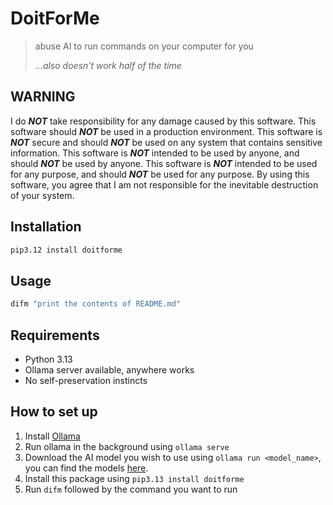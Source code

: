 # DoitForMe
> abuse AI to run commands on your computer for you
> 
> *...also doesn't work half of the time*

## WARNING
I do ***NOT*** take responsibility for any damage caused by this software.
This software should ***NOT*** be used in a production environment.
This software is ***NOT*** secure and should ***NOT*** be used on any system that contains sensitive information.
This software is ***NOT*** intended to be used by anyone, and should ***NOT*** be used by anyone.
This software is ***NOT*** intended to be used for any purpose, and should ***NOT*** be used for any purpose.
By using this software, you agree that I am not responsible for the inevitable destruction of your system.

## Installation
```bash
pip3.12 install doitforme
```

## Usage
```bash
difm "print the contents of README.md"
```

## Requirements
- Python 3.13
- Ollama server available, anywhere works
- No self-preservation instincts

## How to set up
1. Install [Ollama](https://ollama.com/download)
2. Run ollama in the background using `ollama serve`
3. Download the AI model you wish to use using `ollama run <model_name>`, you can find the models [here](https://ollama.com/search).
4. Install this package using `pip3.13 install doitforme`
5. Run `difm` followed by the command you want to run
